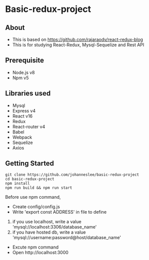 # Basic-redux-project

## About
* This is based on https://github.com/rajaraodv/react-redux-blog
* This is for studying React-Redux, Mysql-Sequelize and Rest API

## Prerequisite
* Node.js v8
* Npm v5

## Libraries used
* Mysql
* Express v4
* React v16
* Redux
* React-router v4
* Babel
* Webpack
* Sequelize
* Axios

## Getting Started
```
git clone https://github.com/johanneslee/basic-redux-project
cd basic-redux-project
npm install
npm run build && npm run start
```

Before use npm command,
* Create config/config.js
* Write 'export const ADDRESS' in file to define
1. if you use localhost, write a value 'mysql://localhost:3306/database_name'
2. if you have hosted db, write a value 'mysql://username:password@host/database_name'
* Excute npm command
* Open http://localhost:3000
